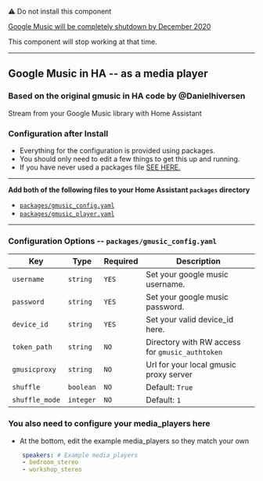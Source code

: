 :warning: Do not install this component

[Google Music will be completely shutdown by December 2020](https://9to5google.com/2020/08/04/google-play-music-shutdown/)

This component will stop working at that time.

---

## Google Music in HA -- as a media player

### Based on the original gmusic in HA code by @Danielhiversen  
Stream from your Google Music library with Home Assistant  

### Configuration after Install
- Everything for the configuration is provided using packages.
- You should only need to edit a few things to get this up and running.
- If you have never used a packages file [SEE HERE.](https://www.home-assistant.io/docs/configuration/packages/#create-a-packages-folder)  

---
**Add both of the following files to your Home Assistant `packages` directory**  
 - [`packages/gmusic_config.yaml`](https://github.com/tprelog/homeassistant-gmusic_player/blob/master/packages/gmusic_config.yaml)
 - [`packages/gmusic_player.yaml`](https://github.com/tprelog/homeassistant-gmusic_player/blob/master/packages/gmusic_player.yaml)

---
### Configuration Options -- ` packages/gmusic_config.yaml `

Key | Type | Required | Description
--- | --- | --- | ---
`username` | `string` | `YES` | Set your google music username.
`password` | `string` | `YES` | Set your google music password.
`device_id`| `string` | `YES` | Set your valid device_id here.
`token_path` | `string` | `NO` | Directory with RW access for `gmusic_authtoken`
`gmusicproxy` | `string` | `NO` | Url for your local gmusic proxy server
`shuffle` | `boolean` | `NO` | Default: `True`
`shuffle_mode` | `integer` | `NO` | Default: `1`


### You also need to configure your media_players here
 - At the bottom, edit the example media_players so they match your own

```yaml
    speakers: # Example media_players
    - bedroom_stereo
    - workshop_stereo
```
